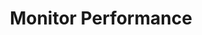 ---
sidebar_position: 5
title: "Monitor Performance"
sidebar_label: "Monitor Performance"
description: "Track system performance in Debian environments - monitor resource usage, analyze performance metrics, identify performance trends, and maintain optimal system operation."
keywords:
  - "debian performance monitoring"
  - "resource monitoring"
  - "performance metrics"
  - "performance analysis"
  - "system monitoring"
tags:
  - debian
  - performance-monitoring
  - resource-monitoring
  - performance-metrics
  - system-analysis
slug: /linux/debian/troubleshooting/performance-issues/monitor-performance
---